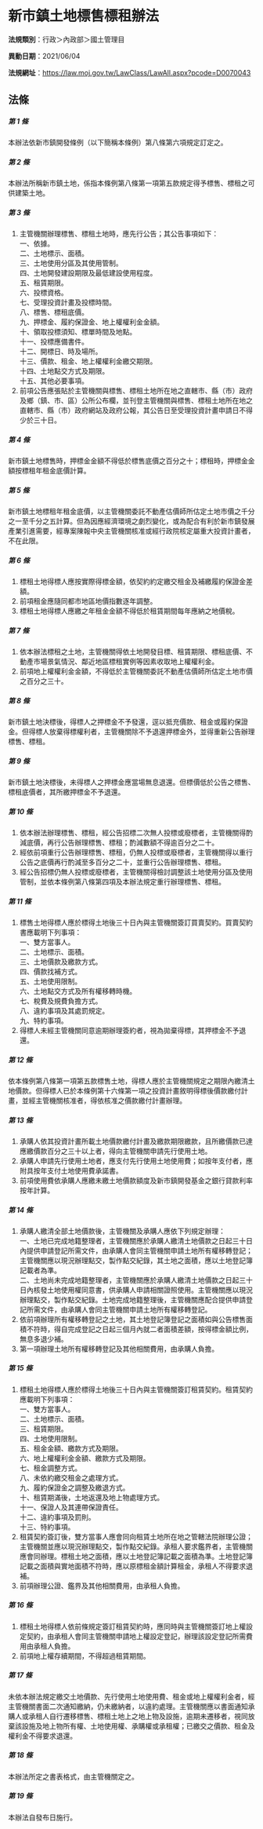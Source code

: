 # 新市鎮土地標售標租辦法

**法規類別**：行政＞內政部＞國土管理目

**異動日期**：2021/06/04  

**法規網址**：https://law.moj.gov.tw/LawClass/LawAll.aspx?pcode=D0070043





## 法條
##### 第 1 條
本辦法依新市鎮開發條例（以下簡稱本條例）第八條第六項規定訂定之。

##### 第 2 條
本辦法所稱新市鎮土地，係指本條例第八條第一項第五款規定得予標售、標租之可供建築土地。

##### 第 3 條
1. 主管機關辦理標售、標租土地時，應先行公告；其公告事項如下：  
一、依據。  
二、土地標示、面積。  
三、土地使用分區及其使用管制。  
四、土地開發建設期限及最低建設使用程度。  
五、租賃期限。  
六、投標資格。  
七、受理投資計畫及投標時間。  
八、標售、標租底價。  
九、押標金、履約保證金、地上權權利金金額。  
十、領取投標須知、標單時間及地點。  
十一、投標應備書件。  
十二、開標日、時及場所。  
十三、價款、租金、地上權權利金繳交期限。  
十四、土地點交方式及期限。  
十五、其他必要事項。
1. 前項公告應張貼於主管機關與標售、標租土地所在地之直轄市、縣（市）政府及鄉（鎮、市、區）公所公布欄，並刊登主管機關與標售、標租土地所在地之直轄市、縣（市）政府網站及政府公報，其公告日至受理投資計畫申請日不得少於三十日。

##### 第 4 條
新市鎮土地標售時，押標金金額不得低於標售底價之百分之十；標租時，押標金金額按標租年租金底價計算。

##### 第 5 條
新市鎮土地標租年租金底價，以主管機關委託不動產估價師所估定土地市價之千分之一至千分之五計算。但為因應經濟環境之劇烈變化，或為配合有利於新市鎮發展產業引進需要，經專案陳報中央主管機關核准或經行政院核定屬重大投資計畫者，不在此限。

##### 第 6 條
1. 標租土地得標人應按實際得標金額，依契約約定繳交租金及補繳履約保證金差額。
1. 前項租金應隨同都市地區地價指數逐年調整。
1. 標租土地得標人應繳之年租金金額不得低於租賃期間每年應納之地價稅。

##### 第 7 條
1. 依本辦法標租之土地，主管機關得依土地開發目標、租賃期限、標租底價、不動產市場景氣情況、鄰近地區標租實例等因素收取地上權權利金。
1. 前項地上權權利金金額，不得低於主管機關委託不動產估價師所估定土地市價之百分之三十。

##### 第 8 條
新市鎮土地決標後，得標人之押標金不予發還，逕以抵充價款、租金或履約保證金。但得標人放棄得標權利者，主管機關除不予退還押標金外，並得重新公告辦理標售、標租。

##### 第 9 條
新市鎮土地決標後，未得標人之押標金應當場無息退還。但標價低於公告之標售、標租底價者，其所繳押標金不予退還。

##### 第 10 條
1. 依本辦法辦理標售、標租，經公告招標二次無人投標或廢標者，主管機關得酌減底價，再行公告辦理標售、標租；酌減數額不得逾百分之二十。
1. 經依前項重行公告辦理標售、標租，仍無人投標或廢標者，主管機關得以重行公告之底價再行酌減至多百分之二十，並重行公告辦理標售、標租。
1. 經公告招標仍無人投標或廢標者，主管機關得檢討調整該土地使用分區及使用管制，並依本條例第八條第四項及本辦法規定重行辦理標售、標租。

##### 第 11 條
1. 標售土地得標人應於標得土地後三十日內與主管機關簽訂買賣契約。買賣契約書應載明下列事項：  
一、雙方當事人。  
二、土地標示、面積。  
三、土地價款及繳款方式。  
四、價款找補方式。  
五、土地使用限制。  
六、土地點交方式及所有權移轉時機。  
七、稅費及規費負擔方式。  
八、違約事項及其處罰規定。  
九、特約事項。
1. 得標人未經主管機關同意逾期辦理簽約者，視為拋棄得標，其押標金不予退還。

##### 第 12 條
依本條例第八條第一項第五款標售土地，得標人應於主管機關規定之期限內繳清土地價款。但得標人已於本條例第十六條第一項之投資計畫敘明得標後價款繳付計畫，並經主管機關核准者，得依核准之價款繳付計畫辦理。

##### 第 13 條
1. 承購人依其投資計畫所載土地價款繳付計畫及繳款期限繳款，且所繳價款已達應繳價款百分之三十以上者，得向主管機關申請先行使用土地。
1. 承購人申請先行使用土地者，應支付先行使用土地使用費；如按年支付者，應附具按年支付土地使用費承諾書。
1. 前項使用費依承購人應繳未繳土地價款額度及新市鎮開發基金之銀行貸款利率按年計算。

##### 第 14 條
1. 承購人繳清全部土地價款後，主管機關及承購人應依下列規定辦理：  
一、土地已完成地籍整理者，主管機關應於承購人繳清土地價款之日起三十日內提供申請登記所需文件，由承購人會同主管機關申請土地所有權移轉登記；主管機關應以現況辦理點交，製作點交紀錄，其土地之面積，應以土地登記簿記載者為準。  
二、土地尚未完成地籍整理者，主管機關應於承購人繳清土地價款之日起三十日內核發土地使用權同意書，供承購人申請相關證照使用。主管機關應以現況辦理點交，製作點交紀錄。土地完成地籍整理後，主管機關應配合提供申請登記所需文件，由承購人會同主管機關申請土地所有權移轉登記。
1. 依前項辦理所有權移轉登記之土地，其土地登記簿登記之面積如與公告標售面積不符時，得自完成登記之日起三個月內就二者面積差額，按得標金額比例，無息多退少補。
1. 第一項辦理土地所有權移轉登記及其他相關費用，由承購人負擔。

##### 第 15 條
1. 標租土地得標人應於標得土地後三十日內與主管機關簽訂租賃契約。租賃契約應載明下列事項：  
一、雙方當事人。  
二、土地標示、面積。  
三、租賃期限。  
四、土地使用限制。  
五、租金金額、繳款方式及期限。  
六、地上權權利金金額、繳款方式及期限。  
七、租金調整方式。  
八、未依約繳交租金之處理方式。  
九、履約保證金之調整及繳退方式。  
十、租賃期滿後，土地返還及地上物處理方式。  
十一、保證人及其連帶保證責任。  
十二、違約事項及罰則。  
十三、特約事項。
1. 租賃契約簽訂後，雙方當事人應會同向租賃土地所在地之管轄法院辦理公證；主管機關並應以現況辦理點交，製作點交紀錄。承租人要求鑑界者，主管機關應會同辦理。標租土地之面積，應以土地登記簿記載之面積為準。土地登記簿記載之面積與實地面積不符時，應以原標租金額計算租金，承租人不得要求退補。
1. 前項辦理公證、鑑界及其他相關費用，由承租人負擔。

##### 第 16 條
1. 標租土地得標人依前條規定簽訂租賃契約時，應同時與主管機關簽訂地上權設定契約，由承租人會同主管機關申請地上權設定登記，辦理該設定登記所需費用由承租人負擔。
1. 前項地上權存續期間，不得超過租賃期間。

##### 第 17 條
未依本辦法規定繳交土地價款、先行使用土地使用費、租金或地上權權利金者，經主管機關書面二次通知繳納，仍未繳納者，以違約處理。主管機關應以書面通知承購人或承租人自行遷移標售、標租土地上之地上物及設施，逾期未遷移者，視同放棄該設施及地上物所有權、土地使用權、承購權或承租權；已繳交之價款、租金及權利金不得要求退還。

##### 第 18 條
本辦法所定之書表格式，由主管機關定之。

##### 第 19 條
本辦法自發布日施行。


